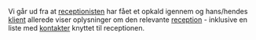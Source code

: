 Vi går ud fra at [receptionisten](Terminologi#receptionist) har fået et opkald
igennem og hans/hendes [klient](Terminologi#klient) allerede viser oplysninger
om den relevante [reception](Terminologi#reception) - inklusive en liste med
[kontakter](Terminologi#kontakt) knyttet til receptionen.
